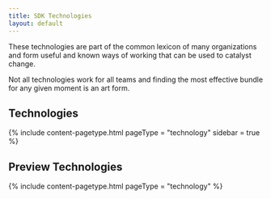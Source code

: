 ```yaml
---
title: SDK Technologies
layout: default
---
```


These technologies are part of the common lexicon of many organizations and form useful and known ways of working that can be used to catalyst change.

Not all technologies work for all teams and finding the most effective bundle for any given moment is an art form. 


## Technologies

{% include content-pagetype.html pageType =  "technology" sidebar = true %}

## Preview Technologies

{% include content-pagetype.html pageType =  "technology" %}
